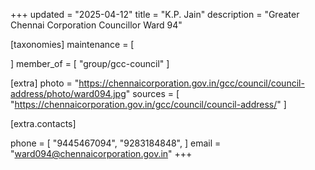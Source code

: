 +++
updated = "2025-04-12"
title = "K.P. Jain"
description = "Greater Chennai Corporation Councillor Ward 94"

[taxonomies]
maintenance = [

]
member_of = [
    "group/gcc-council"
]

[extra]
photo = "https://chennaicorporation.gov.in/gcc/council/council-address/photo/ward094.jpg"
sources = [
    "https://chennaicorporation.gov.in/gcc/council/council-address/"
]

[extra.contacts]

phone = [
    "9445467094",
    "9283184848",
    ]
email = "ward094@chennaicorporation.gov.in"
+++